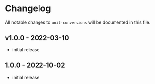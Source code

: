 # Changelog

All notable changes to `unit-conversions` will be documented in this file.

## v1.0.0 - 2022-03-10

- initial release

## 1.0.0 - 2022-10-02

- initial release

